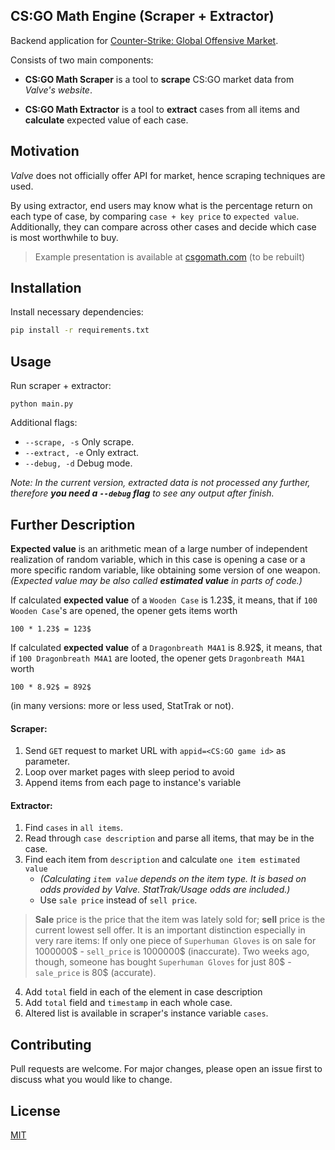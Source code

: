 ## CS:GO Math Engine (Scraper + Extractor)

Backend application for [Counter-Strike: Global Offensive Market](https://steamcommunity.com/market/search?appid=730).

Consists of two main components:
- **CS:GO Math Scraper** is a tool to **scrape** CS:GO market data from *Valve's website*.

- **CS:GO Math Extractor** is a tool to **extract** cases from all items and **calculate** expected value of each case.

## Motivation
*Valve* does not officially offer API for market, hence scraping techniques are used. 

By using extractor, end users may know what is the percentage return on each type of case, by comparing `case + key price` to `expected value`. Additionally, they can compare across other cases and decide which case is most worthwhile to buy.

> Example presentation is available at [csgomath.com](https://csgomath.com) (to be rebuilt)

## Installation
Install necessary dependencies:
```bash
pip install -r requirements.txt
```

## Usage
Run scraper + extractor:
```
python main.py
```

Additional flags:
- `--scrape, -s` Only scrape.
- `--extract, -e` Only extract.
- `--debug, -d` Debug mode.

*Note: In the current version, extracted data is not processed any further, therefore **you need a `--debug` flag** to see any output after finish.*

## Further Description
**Expected value** is an arithmetic mean of a large number of independent realization of random variable, which in this case is opening a case or a more specific random variable, like obtaining some version of one weapon. *(Expected value may be also called **estimated value** in parts of code.)*

If calculated **expected value** of a `Wooden Case` is 1.23$, it means, that if `100 Wooden Case`'s are opened, the opener gets items worth 

```
100 * 1.23$ = 123$
```

If calculated **expected value** of a `Dragonbreath M4A1` is 8.92$, it means, that if `100 Dragonbreath M4A1` are looted, the opener gets `Dragonbreath M4A1` worth 
```
100 * 8.92$ = 892$
```
(in many versions: more or less used, StatTrak or not).


#### Scraper:
1. Send `GET` request to market URL with `appid=<CS:GO game id>` as parameter.
2. Loop over market pages with sleep period to avoid 
3. Append items from each page to instance's variable

#### Extractor:
1. Find `cases` in `all items`.
2. Read through `case description` and parse all items, that may be in the case.
3. Find each item from `description` and calculate `one item estimated value`
    - *(Calculating `item value` depends on the item type. It is based on odds provided by Valve. StatTrak/Usage odds are included.)*
    - Use `sale price` instead of `sell price`. 
>**Sale** price is the price that the item was lately sold for; **sell** price is the current lowest sell offer. It is an important distinction especially in very rare items: If only one piece of `Superhuman Gloves` is on sale for 1000000$ - `sell_price` is 1000000$ (inaccurate). Two weeks ago, though, someone has bought `Superhuman Gloves` for just 80$ - `sale_price` is 80$ (accurate).
4. Add `total` field in each of the element in case description
5. Add `total` field and `timestamp` in each whole case.
5. Altered list is available in scraper's instance variable `cases`.

## Contributing
Pull requests are welcome. For major changes, please open an issue first to discuss what you would like to change.

## License
[MIT](./LICENSE)
